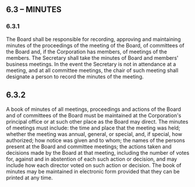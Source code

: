 ## **6.3 – MINUTES**

### **6.3.1**

The Board shall be responsible for recording, approving and maintaining minutes of the proceedings of the meeting of the Board, of committees of the Board and, if the Corporation has members, of meetings of the members. The Secretary shall take the minutes of Board and members' business meetings. In the event the Secretary is not in attendance at a meeting, and at all committee meetings, the chair of such meeting shall designate a person to record the minutes of the meeting.

## **6.3.2**

A book of minutes of all meetings, proceedings and actions of the Board and of committees of the Board must be maintained at the Corporation's principal office or at such other place as the Board may direct. The minutes of meetings must include: the time and place that the meeting was held; whether the meeting was annual, general, or special, and, if special, how authorized; how notice was given and to whom; the names of the persons present at the Board and committee meetings; the actions taken and decisions made by the Board at that meeting, including the number of votes for, against and in abstention of each such action or decision, and may include how each director voted on such action or decision. The book of minutes may be maintained in electronic form provided that they can be printed at any time.

